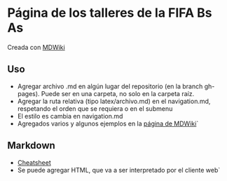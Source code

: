 # Página de los talleres de la FIFA Bs As

Creada con [MDWiki](http://dynalon.github.io/mdwiki/)

## Uso
* Agregar archivo .md en algún lugar del repositorio (en la branch gh-pages). Puede ser en una carpeta, no solo en la carpeta raíz.
* Agregar la ruta relativa (tipo latex/archivo.md) en el navigation.md, respetando el orden que se requiera o en el submenu
* El estilo es cambia en navigation.md
* Agregados varios y algunos ejemplos en la [página de MDWiki](http://dynalon.github.io/mdwiki)`

## Markdown
* [Cheatsheet](https://github.com/adam-p/markdown-here/wiki/Markdown-Cheatsheet)
* Se puede agregar HTML, que va a ser interpretado por el cliente web`
